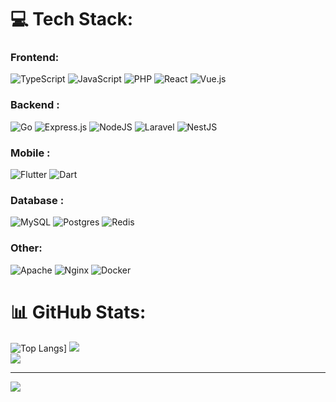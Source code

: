 
# 💻 Tech Stack:
### Frontend:
![TypeScript](https://img.shields.io/badge/typescript-%23007ACC.svg?style=plastic&logo=typescript&logoColor=white) ![JavaScript](https://img.shields.io/badge/javascript-%23323330.svg?style=plastic&logo=javascript&logoColor=%23F7DF1E) ![PHP](https://img.shields.io/badge/php-%23777BB4.svg?style=plastic&logo=php&logoColor=white) ![React](https://img.shields.io/badge/react-%2320232a.svg?style=plastic&logo=react&logoColor=%2361DAFB) ![Vue.js](https://img.shields.io/badge/vuejs-%2335495e.svg?style=plastic&logo=vuedotjs&logoColor=%234FC08D) 

### Backend : 
![Go](https://img.shields.io/badge/go-%2300ADD8.svg?style=plastic&logo=go&logoColor=white)  ![Express.js](https://img.shields.io/badge/express.js-%23404d59.svg?style=plastic&logo=express&logoColor=%2361DAFB) ![NodeJS](https://img.shields.io/badge/node.js-6DA55F?style=plastic&logo=node.js&logoColor=white) ![Laravel](https://img.shields.io/badge/laravel-%23FF2D20.svg?style=plastic&logo=laravel&logoColor=white) ![NestJS](https://img.shields.io/badge/nestjs-%23E0234E.svg?style=plastic&logo=nestjs&logoColor=white) 

### Mobile :
![Flutter](https://img.shields.io/badge/Flutter-%2302569B.svg?style=plastic&logo=Flutter&logoColor=white) ![Dart](https://img.shields.io/badge/dart-%230175C2.svg?style=plastic&logo=dart&logoColor=white)

### Database : 
![MySQL](https://img.shields.io/badge/mysql-%2300f.svg?style=plastic&logo=mysql&logoColor=white) ![Postgres](https://img.shields.io/badge/postgres-%23316192.svg?style=plastic&logo=postgresql&logoColor=white) ![Redis](https://img.shields.io/badge/redis-%23DD0031.svg?style=plastic&logo=redis&logoColor=white)
### Other:
![Apache](https://img.shields.io/badge/apache-%23D42029.svg?style=plastic&logo=apache&logoColor=white) ![Nginx](https://img.shields.io/badge/nginx-%23009639.svg?style=plastic&logo=nginx&logoColor=white)  ![Docker](https://img.shields.io/badge/docker-%230db7ed.svg?style=plastic&logo=docker&logoColor=white) 


# 📊 GitHub Stats:
![Top Langs](https://github-readme-stats.vercel.app/api/top-langs/?username=forceki&layout=compact)]
![](https://github-readme-streak-stats.herokuapp.com/?user=forceki&theme=dark&hide_border=false)<br/>
![](https://github-readme-stats.vercel.app/api/top-langs/?username=forceki&theme=dark&hide_border=false&include_all_commits=true&count_private=true&layout=compact)


---
[![](https://visitcount.itsvg.in/api?id=forceki&icon=0&color=0)](https://visitcount.itsvg.in)

<!-- Proudly created with GPRM ( https://gprm.itsvg.in ) -->
